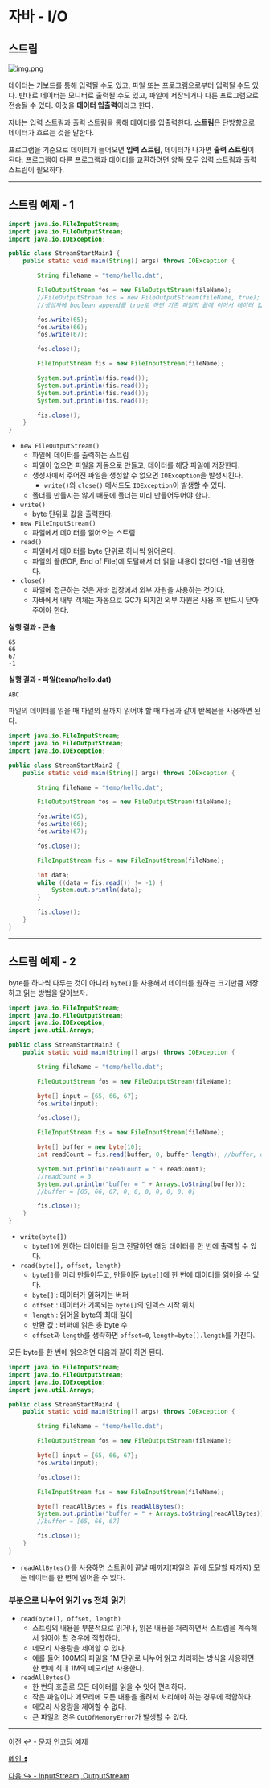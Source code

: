 # 자바 - I/O

## 스트림

![img.png](image/img.png)

데이터는 키보드를 통해 입력될 수도 있고, 파일 또는 프로그램으로부터 입력될 수도 있다.
반대로 데이터는 모니터로 출력될 수도 있고, 파일에 저장되거나 다른 프로그램으로 전송될 수 있다.
이것을 **데이터 입출력**이라고 한다.

자바는 입력 스트림과 출력 스트림을 통해 데이터를 입출력한다. **스트림**은 단방향으로 데이터가
흐르는 것을 말한다.

프로그램을 기준으로 데이터가 들어오면 **입력 스트림**, 데이터가 나가면 **출력 스트림**이 된다.
프로그램이 다른 프로그램과 데이터를 교환하려면 양쪽 모두 입력 스트림과 출력 스트림이 필요하다.

---

## 스트림 예제 - 1

```java
import java.io.FileInputStream;
import java.io.FileOutputStream;
import java.io.IOException;

public class StreamStartMain1 {
    public static void main(String[] args) throws IOException {

        String fileName = "temp/hello.dat";

        FileOutputStream fos = new FileOutputStream(fileName);
        //FileOutputStream fos = new FileOutputStream(fileName, true); 
        //생성자에 boolean append를 true로 하면 기존 파일의 끝에 이어서 데이터 입력(default false)

        fos.write(65);
        fos.write(66);
        fos.write(67);

        fos.close();

        FileInputStream fis = new FileInputStream(fileName);

        System.out.println(fis.read());
        System.out.println(fis.read());
        System.out.println(fis.read());
        System.out.println(fis.read());

        fis.close();
    }
}
```

- `new FileOutputStream()`
  - 파일에 데이터를 출력하는 스트림
  - 파일이 없으면 파일을 자동으로 만들고, 데이터를 해당 파일에 저장한다.
  - 생성자에서 주어진 파일을 생성할 수 없으면 `IOException`을 발생시킨다.
    - `write()`와 `close()` 메서드도 `IOException`이 발생할 수 있다.
  - 폴더를 만들지는 않기 때문에 폴더는 미리 만들어두어야 한다.
- `write()`
  - byte 단위로 값을 출력한다.
- `new FileInputStream()`
  - 파일에서 데이터를 읽어오는 스트림
- `read()`
  - 파일에서 데이터를 byte 단위로 하나씩 읽어온다.
  - 파일의 끝(EOF, End of File)에 도달해서 더 읽을 내용이 없다면 -1을 반환한다.
- `close()`
  - 파일에 접근하는 것은 자바 입장에서 외부 자원을 사용하는 것이다.
  - 자바에서 내부 객체는 자동으로 GC가 되지만 외부 자원은 사용 후 반드시 닫아주어야 한다.

**실행 결과 - 콘솔**
```text
65
66
67
-1
```

**실행 결과 - 파일(temp/hello.dat)**

```text
ABC
```

파일의 데이터를 읽을 때 파일의 끝까지 읽어야 할 때 다음과 같이 반복문을 사용하면 된다.

```java
import java.io.FileInputStream;
import java.io.FileOutputStream;
import java.io.IOException;

public class StreamStartMain2 {
    public static void main(String[] args) throws IOException {

        String fileName = "temp/hello.dat";

        FileOutputStream fos = new FileOutputStream(fileName);

        fos.write(65);
        fos.write(66);
        fos.write(67);

        fos.close();

        FileInputStream fis = new FileInputStream(fileName);

        int data;
        while ((data = fis.read()) != -1) {
            System.out.println(data);
        }

        fis.close();
    }
}
```

---

## 스트림 예제 - 2

byte를 하나씩 다루는 것이 아니라 `byte[]`를 사용해서 데이터를 원하는 크기만큼 저장하고
읽는 방법을 알아보자.

```java
import java.io.FileInputStream;
import java.io.FileOutputStream;
import java.io.IOException;
import java.util.Arrays;

public class StreamStartMain3 {
    public static void main(String[] args) throws IOException {

        String fileName = "temp/hello.dat";

        FileOutputStream fos = new FileOutputStream(fileName);

        byte[] input = {65, 66, 67};
        fos.write(input);

        fos.close();

        FileInputStream fis = new FileInputStream(fileName);

        byte[] buffer = new byte[10];
        int readCount = fis.read(buffer, 0, buffer.length); //buffer, offset, length

        System.out.println("readCount = " + readCount);
        //readCount = 3
        System.out.println("buffer = " + Arrays.toString(buffer));
        //buffer = [65, 66, 67, 0, 0, 0, 0, 0, 0, 0]

        fis.close();
    }
}
```

- `write(byte[])`
  - `byte[]`에 원하는 데이터를 담고 전달하면 해당 데이터를 한 번에 출력할 수 있다.
- `read(byte[], offset, length)`
  - `byte[]`를 미리 만들어두고, 만들어둔 `byte[]`에 한 번에 데이터를 읽어올 수 있다.
  - `byte[]` : 데이터가 읽혀지는 버퍼
  - `offset` : 데이터가 기록되는 `byte[]`의 인덱스 시작 위치
  - `length` : 읽어올 byte의 최대 길이
  - 반환 값 : 버퍼에 읽은 총 byte 수
  - `offset`과 `length`를 생략하면 `offset=0`, `length=byte[].length`를 가진다.

모든 byte를 한 번에 읽으려면 다음과 같이 하면 된다.


```java
import java.io.FileInputStream;
import java.io.FileOutputStream;
import java.io.IOException;
import java.util.Arrays;

public class StreamStartMain4 {
    public static void main(String[] args) throws IOException {

        String fileName = "temp/hello.dat";

        FileOutputStream fos = new FileOutputStream(fileName);

        byte[] input = {65, 66, 67};
        fos.write(input);

        fos.close();

        FileInputStream fis = new FileInputStream(fileName);

        byte[] readAllBytes = fis.readAllBytes();
        System.out.println("buffer = " + Arrays.toString(readAllBytes));
        //buffer = [65, 66, 67]

        fis.close();
    }
}
```

- `readAllBytes()`를 사용하면 스트림이 끝날 때까지(파일의 끝에 도달할 때까지)
모든 데이터를 한 번에 읽어올 수 있다.

### 부분으로 나누어 읽기 vs 전체 읽기

- `read(byte[], offset, length)`
  - 스트림의 내용을 부분적으로 읽거나, 읽은 내용을 처리하면서 스트림을 계속해서 읽어야 할 경우에 적합하다.
  - 메모리 사용량을 제어할 수 있다.
  - 예를 들어 100M의 파일을 1M 단위로 나누어 읽고 처리하는 방식을 사용하면 한 번에 최대
    1M의 메모리만 사용한다.
- `readAllBytes()`
  - 한 번의 호출로 모든 데이터를 읽을 수 잇어 편리하다.
  - 작은 파일이나 메모리에 모든 내용을 올려서 처리해야 하는 경우에 적합하다.
  - 메모리 사용량을 제어할 수 없다.
  - 큰 파일의 경우 `OutOfMemoryError`가 발생할 수 있다.

---

[이전 ↩️ - 문자 인코딩 예제]()

[메인 ⏫](https://github.com/genesis12345678/TIL/blob/main/Java/adv_1/Main.md)

[다음 ↪️ - InputStream, OutputStream]()